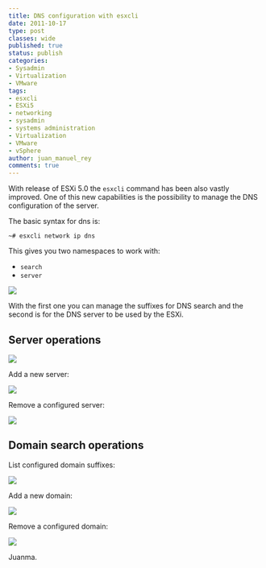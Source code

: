 ```yaml
---
title: DNS configuration with esxcli
date: 2011-10-17
type: post
classes: wide
published: true
status: publish
categories:
- Sysadmin
- Virtualization
- VMware
tags:
- esxcli
- ESXi5
- networking
- sysadmin
- systems administration
- Virtualization
- VMware
- vSphere
author: juan_manuel_rey
comments: true
---
```


With release of ESXi 5.0 the `esxcli` command has been also vastly improved. One of this new capabilities is the possibility to manage the DNS configuration of the server.

The basic syntax for dns is:

```text
~# esxcli network ip dns
```

This gives you two namespaces to work with:

- `search`
- `server`

[![](/assets/images/esxcli_dns1.png)]({{site.url}}/assets/images/esxcli_dns1.png)

With the first one you can manage the suffixes for DNS search and the second is for the DNS server to be used by the ESXi.

## Server operations

[![](/assets/images/image.png)]({{site.url}}/assets/images/image.png)

Add a new server:

[![](/assets/images/image1.png)]({{site.url}}/assets/images/image1.png)

Remove a configured server:

[![](/assets/images/image2.png)]({{site.url}}/assets/images/image2.png)

## Domain search operations

List configured domain suffixes:

[![](/assets/images/image3.png)]({{site.url}}/assets/images/image3.png)

Add a new domain:

[![](/assets/images/image4.png)]({{site.url}}/assets/images/image4.png)

Remove a configured domain:

[![](/assets/images/image5.png)]({{site.url}}/assets/images/image5.png)

Juanma.
